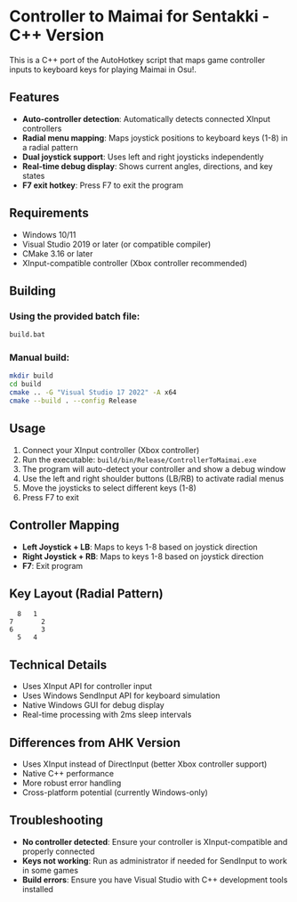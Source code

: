 # Controller to Maimai for Sentakki - C++ Version

This is a C++ port of the AutoHotkey script that maps game controller inputs to keyboard keys for playing Maimai in Osu!.

## Features

- **Auto-controller detection**: Automatically detects connected XInput controllers
- **Radial menu mapping**: Maps joystick positions to keyboard keys (1-8) in a radial pattern
- **Dual joystick support**: Uses left and right joysticks independently
- **Real-time debug display**: Shows current angles, directions, and key states
- **F7 exit hotkey**: Press F7 to exit the program

## Requirements

- Windows 10/11
- Visual Studio 2019 or later (or compatible compiler)
- CMake 3.16 or later
- XInput-compatible controller (Xbox controller recommended)

## Building

### Using the provided batch file:
```bash
build.bat
```

### Manual build:
```bash
mkdir build
cd build
cmake .. -G "Visual Studio 17 2022" -A x64
cmake --build . --config Release
```

## Usage

1. Connect your XInput controller (Xbox controller)
2. Run the executable: `build/bin/Release/ControllerToMaimai.exe`
3. The program will auto-detect your controller and show a debug window
4. Use the left and right shoulder buttons (LB/RB) to activate radial menus
5. Move the joysticks to select different keys (1-8)
6. Press F7 to exit

## Controller Mapping

- **Left Joystick + LB**: Maps to keys 1-8 based on joystick direction
- **Right Joystick + RB**: Maps to keys 1-8 based on joystick direction
- **F7**: Exit program

## Key Layout (Radial Pattern)

```
  8   1
7       2
6       3
  5   4
```

## Technical Details

- Uses XInput API for controller input
- Uses Windows SendInput API for keyboard simulation
- Native Windows GUI for debug display
- Real-time processing with 2ms sleep intervals

## Differences from AHK Version

- Uses XInput instead of DirectInput (better Xbox controller support)
- Native C++ performance
- More robust error handling
- Cross-platform potential (currently Windows-only)

## Troubleshooting

- **No controller detected**: Ensure your controller is XInput-compatible and properly connected
- **Keys not working**: Run as administrator if needed for SendInput to work in some games
- **Build errors**: Ensure you have Visual Studio with C++ development tools installed